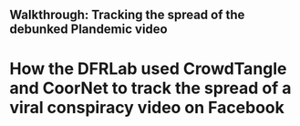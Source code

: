 ## Walkthrough: Tracking the spread of the debunked Plandemic video

# How the DFRLab used CrowdTangle and CoorNet to track the spread of a viral conspiracy video on Facebook
